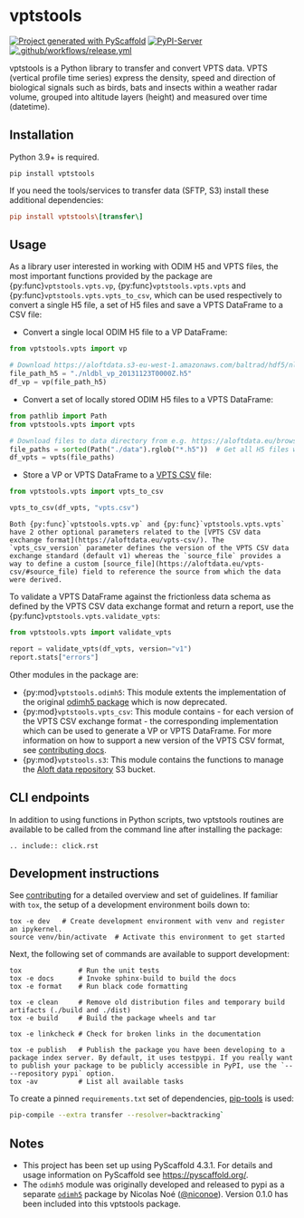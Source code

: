 # vptstools

[![Project generated with PyScaffold](https://img.shields.io/badge/-PyScaffold-005CA0?logo=pyscaffold)](https://pyscaffold.org/)
[![PyPI-Server](https://img.shields.io/pypi/v/vptstools.svg)](https://pypi.org/project/vptstools/)
[![.github/workflows/release.yml](https://github.com/enram/vptstools/actions/workflows/release.yml/badge.svg)](https://github.com/enram/vptstools/actions/workflows/release.yml)

vptstools is a Python library to transfer and convert VPTS data. VPTS (vertical profile time series) express the density, speed and direction of biological signals such as birds, bats and insects within a weather radar volume, grouped into altitude layers (height) and measured over time (datetime).

## Installation

Python 3.9+ is required.

```
pip install vptstools
```

If you need the tools/services to transfer data (SFTP, S3) install these additional dependencies:

```ini
pip install vptstools\[transfer\]
```

## Usage

As a library user interested in working with ODIM H5 and VPTS files, the most important functions provided by the package are {py:func}`vptstools.vpts.vp`, {py:func}`vptstools.vpts.vpts` and {py:func}`vptstools.vpts.vpts_to_csv`, which can be used respectively to convert a single H5 file, a set of H5 files and save a VPTS DataFrame to a CSV file:

- Convert a single local ODIM H5 file to a VP DataFrame:

```python
from vptstools.vpts import vp

# Download https://aloftdata.s3-eu-west-1.amazonaws.com/baltrad/hdf5/nldbl/2013/11/23/nldbl_vp_20131123T0000Z.h5
file_path_h5 = "./nldbl_vp_20131123T0000Z.h5"
df_vp = vp(file_path_h5)
```

- Convert a set of locally stored ODIM H5 files to a VPTS DataFrame:

```python
from pathlib import Path
from vptstools.vpts import vpts

# Download files to data directory from e.g. https://aloftdata.eu/browse/?prefix=baltrad/hdf5/nldbl/2013/11/23/
file_paths = sorted(Path("./data").rglob("*.h5"))  # Get all H5 files within the data directory
df_vpts = vpts(file_paths)
```

- Store a VP or VPTS DataFrame to a [VPTS CSV](https://aloftdata.eu/vpts-csv/) file:

```python
from vptstools.vpts import vpts_to_csv

vpts_to_csv(df_vpts, "vpts.csv")
```

```{note} 
Both {py:func}`vptstools.vpts.vp` and {py:func}`vptstools.vpts.vpts` have 2 other optional parameters related to the [VPTS CSV data exchange format](https://aloftdata.eu/vpts-csv/). The `vpts_csv_version` parameter defines the version of the VPTS CSV data exchange standard (default v1) whereas the `source_file` provides a way to define a custom [source_file](https://aloftdata.eu/vpts-csv/#source_file) field to reference the source from which the data were derived. 
```

To validate a VPTS DataFrame against the frictionless data schema as defined by the VPTS CSV data exchange format and return a report, use the {py:func}`vptstools.vpts.validate_vpts`:

```python
from vptstools.vpts import validate_vpts

report = validate_vpts(df_vpts, version="v1")
report.stats["errors"]
```

Other modules in the package are:

- {py:mod}`vptstools.odimh5`: This module extents the implementation of the original [odimh5 package](https://pypi.org/project/odimh5/) which is now deprecated.
- {py:mod}`vptstools.vpts_csv`: This module contains - for each version of the VPTS CSV exchange format - the corresponding implementation which can be used to generate a VP or VPTS DataFrame. For more information on how to support a new version of the VPTS CSV format, see [contributing docs](#new-vptscsv-version). 
- {py:mod}`vptstools.s3`: This module contains the functions to manage the [Aloft data repository](https://aloftdata.eu/browse/) S3 bucket.

## CLI endpoints

In addition to using functions in Python scripts, two vptstools routines are available to be called from the command line after installing the package:

```{eval-rst}
.. include:: click.rst
```

## Development instructions

See [contributing](docs/contributing.md) for a detailed overview and set of guidelines. If familiar with `tox`, the setup of a development environment boils down to:

```shell
tox -e dev   # Create development environment with venv and register an ipykernel. 
source venv/bin/activate  # Activate this environment to get started
```

Next, the following set of commands are available to support development:

```shell
tox              # Run the unit tests
tox -e docs      # Invoke sphinx-build to build the docs
tox -e format    # Run black code formatting

tox -e clean     # Remove old distribution files and temporary build artifacts (./build and ./dist)
tox -e build     # Build the package wheels and tar

tox -e linkcheck # Check for broken links in the documentation

tox -e publish   # Publish the package you have been developing to a package index server. By default, it uses testpypi. If you really want to publish your package to be publicly accessible in PyPI, use the `-- --repository pypi` option.
tox -av          # List all available tasks
```

To create a pinned `requirements.txt` set of dependencies, [pip-tools](https://github.com/jazzband/pip-tools) is used:

```bash
pip-compile --extra transfer --resolver=backtracking`
```

<!-- pyscaffold-notes -->

## Notes

- This project has been set up using PyScaffold 4.3.1. For details and usage information on PyScaffold see https://pyscaffold.org/.
- The `odimh5` module was originally developed and released to pypi as a separate [`odimh5`](https://pypi.org/project/odimh5/) package by Nicolas Noé ([@niconoe](https://github.com/niconoe)). Version 0.1.0 has been included into this vptstools package.
